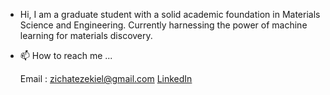 - Hi, I am a graduate student with a solid academic foundation in Materials Science and Engineering. Currently harnessing the power of machine learning for materials discovery.

- 📫 How to reach me ...

  Email : zichatezekiel@gmail.com
  [LinkedIn](https://www.linkedin.com/in/zichatezekiel)

<!---
zichat/zichat is a ✨ special ✨ repository because its `README.md` (this file) appears on your GitHub profile.
You can click the Preview link to take a look at your changes.
--->
